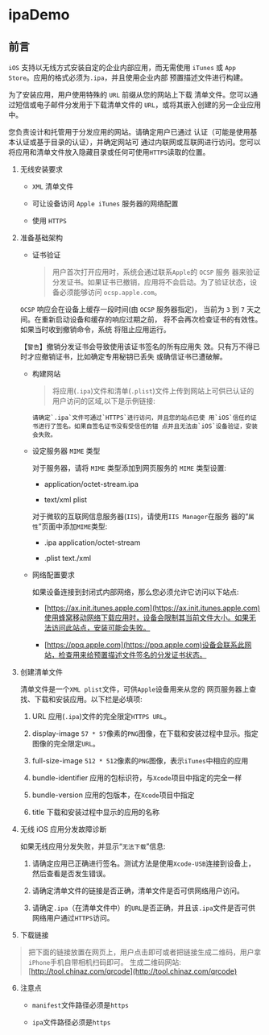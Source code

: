 # ipaDemo


## 前言

  `iOS` 支持以无线方式安装自定的企业内部应用，而无需使用 `iTunes` 或 `App Store`。应用的格式必须为`.ipa`，并且使用企业内部 预置描述文件进行构建。

   为了安装应用，用户使用特殊的 `URL` 前缀从您的网站上下载 清单文件。您可以通过短信或电子邮件分发用于下载清单文件的 `URL`，或将其嵌入创建的另一企业应用中。
    
   您负责设计和托管用于分发应用的网站。请确定用户已通过 认证（可能是使用基本认证或基于目录的认证），并确定网站可 通过内联网或互联网进行访问。您可以将应用和清单文件放入隐藏目录或任何可使用` HTTPS `读取的位置。
   
1. 无线安装要求

    - `XML` 清单文件

    - 可让设备访问 `Apple iTunes` 服务器的网络配置

    - 使用 `HTTPS`
  
2. 准备基础架构

    - 证书验证
        > 用户首次打开应用时，系统会通过联系`Apple`的 `OCSP` 服务 器来验证分发证书。如果证书已撤销，应用将不会启动。为了验证状态，设备必须能够访问 `ocsp.apple.com`。

   `OCSP` 响应会在设备上缓存一段时间(由 `OCSP` 服务器指定)， 当前为 `3` 到 `7` 天之间。在重新启动设备和缓存的响应过期之前， 将不会再次检查证书的有效性。如果当时收到撤销命令，系统 将阻止应用运行。
   
   【`警告`】撤销分发证书会导致使用该证书签名的所有应用失 效。只有万不得已时才应撤销证书，比如确定专用秘钥已丢失 或确信证书已遭破解。
  
    - 构建网站
   
        > 将应用(`.ipa`)文件和清单(`.plist`)文件上传到网站上可供已认证的 用户访问的区域,以下是示例链接:
   
          请确定`.ipa`文件可通过`HTTPS`进行访问，并且您的站点已使 用`iOS`信任的证书进行了签名。如果自签名证书没有受信任的锚 点并且无法由`iOS`设备验证，安装会失败。
   
    - 设定服务器 `MIME` 类型
  
      对于服务器，请将 `MIME` 类型添加到网页服务的 `MIME` 类型设置:
   
      * application/octet-stream.ipa
 
      * text/xml plist
   
      对于微软的互联网信息服务器(`IIS`)，请使用`IIS Manager`在服务 器的“`属性`”页面中添加`MIME`类型:
   
      * .ipa application/octet-stream
 
      * .plist text./xml
   
    - 网络配置要求
  
      如果设备连接到封闭式内部网络，那么您必须允许它访问以下站点:
   
      * [https://ax.init.itunes.apple.com](https://ax.init.itunes.apple.com)使用蜂窝移动网络下载应用时，设备会限制其当前文件大小。如果无法访问此站点，安装可能会失败。
   
      * [https://ppq.apple.com](https://ppq.apple.com)设备会联系此网站，检查用来给预置描述文件签名的分发证书状态。
   
3. 创建清单文件
 
   清单文件是一个`XML plist`文件，可供`Apple`设备用来从您的 网页服务器上查找、下载和安装应用。以下栏是必填项:
    
   1. URL 应用(`.ipa`)文件的完全限定`HTTPS URL`。
   
   2. display-image `57 * 57`像素的`PNG`图像，在下载和安装过程中显示。指定图像的完全限定`URL`。
    
   3. full-size-image `512 * 512`像素的`PNG`图像，表示`iTunes`中相应的应用
    
   4. bundle-identifier 应用的包标识符，与`Xcode`项目中指定的完全一样
    
   5. bundle-version 应用的包版本，在`Xcode`项目中指定
    
   6. title 下载和安装过程中显示的应用的名称
    
 4. 无线 iOS 应用分发故障诊断
 
    如果无线应用分发失败，并显示“`无法下载`”信息:
    
    1. 请确定应用已正确进行签名。测试方法是使用`Xcode-USB`连接到设备上，然后查看是否发生错误。
    
    2. 请确定清单文件的链接是否正确，清单文件是否可供网络用户访问。
    
    3. 请确定`.ipa`（在清单文件中）的`URL`是否正确，并且该`.ipa`文件是否可供网络用户通过`HTTPS`访问。
    
5. 下载链接

> 把下面的链接放置在网页上，用户点击即可或者把链接生成二维码，用户拿`iPhone`手机自带相机扫码即可。
  生成二维码网站:[http://tool.chinaz.com/qrcode](http://tool.chinaz.com/qrcode)
    
6. 注意点

    - `manifest`文件路径必须是`https`
   
    - `ipa`文件路径必须是`https`
    
